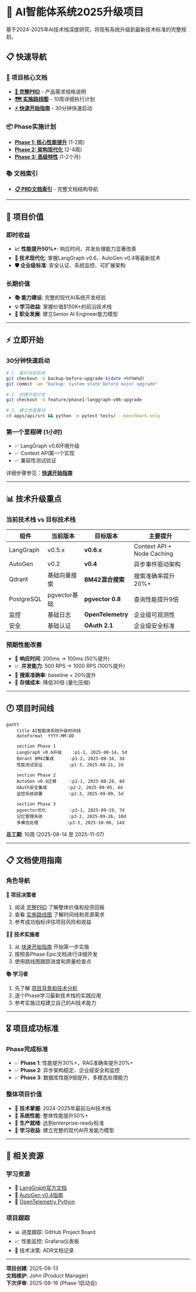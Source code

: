 # 🚀 AI智能体系统2025升级项目

基于2024-2025年AI技术栈深度研究，将现有系统升级到最新技术标准的完整规划。

## 📋 快速导航

### 🎯 项目核心文档
- **[📄 完整PRD](./prd/upgrade-2025/AI_Agent_System_Upgrade_PRD.md)** - 产品需求规格说明
- **[🗺️ 实施路线图](./roadmap/Implementation_Roadmap_2025.md)** - 10周详细执行计划
- **[⚡ 快速开始指南](./guides/Quick_Start_Guide.md)** - 30分钟快速启动

### 📦 Phase实施计划
- **[Phase 1: 核心性能提升](./epics/upgrade-2025/Phase1_Core_Performance_Epic.md)** (1-2周)
- **[Phase 2: 架构现代化](./epics/upgrade-2025/Phase2_Architecture_Modernization_Epic.md)** (2-4周)  
- **[Phase 3: 高级特性](./epics/upgrade-2025/Phase3_Advanced_Features_Epic.md)** (1-2个月)

### 📚 文档索引
- **[📋 PRD文档索引](./prd/upgrade-2025/index.md)** - 完整文档结构导航

---

## 🎯 项目价值

### 即时收益
- **📈 性能提升50%+**: 响应时间、并发处理能力显著改善
- **🔧 技术现代化**: 掌握LangGraph v0.6、AutoGen v0.4等最新技术
- **🛡️ 企业级标准**: 安全认证、系统监控、可扩展架构

### 长期价值
- **📚 能力建设**: 完整的现代AI系统开发经验
- **💡 学习收益**: 掌握价值$150K+的前沿技术栈
- **🚀 职业发展**: 建立Senior AI Engineer能力模型

---

## ⚡ 立即开始

### 30分钟快速启动
```bash
# 1. 备份当前系统
git checkout -b backup-before-upgrade-$(date +%Y%m%d)
git commit -am "backup: system state before major upgrade"

# 2. 创建升级分支
git checkout -b feature/phase1-langgraph-v06-upgrade

# 3. 建立性能基线
cd apps/api/src && python -m pytest tests/ --benchmark-only
```

### 第一个里程碑 (1小时)
- ✅ LangGraph v0.6环境升级
- ✅ Context API第一个实现
- ✅ 兼容性测试验证

详细步骤参见：**[快速开始指南](./guides/Quick_Start_Guide.md)**

---

## 📊 技术升级重点

### 当前技术栈 vs 目标技术栈

| 组件 | 当前版本 | 目标版本 | 主要提升 |
|------|----------|----------|----------|
| LangGraph | v0.5.x | **v0.6.x** | Context API + Node Caching |
| AutoGen | v0.2 | **v0.4** | 异步事件驱动架构 |
| Qdrant | 基础向量搜索 | **BM42混合搜索** | 搜索准确率提升20%+ |
| PostgreSQL | pgvector基础 | **pgvector 0.8** | 查询性能提升9倍 |
| 监控 | 基础日志 | **OpenTelemetry** | 企业级可观测性 |
| 安全 | 基础认证 | **OAuth 2.1** | 企业级安全标准 |

### 预期性能改善
- 🚀 **响应时间**: 200ms → 100ms (50%提升)
- 📈 **并发能力**: 500 RPS → 1000 RPS (100%提升)
- 🎯 **搜索准确率**: baseline + 20%提升
- 💾 **存储成本**: 降低30倍 (量化压缩)

---

## 🕐 项目时间线

```mermaid
gantt
    title AI智能体系统升级时间线
    dateFormat  YYYY-MM-DD
    
    section Phase 1
    LangGraph v0.6升级    :p1-1, 2025-08-14, 5d
    Qdrant BM42集成      :p1-2, 2025-08-16, 3d
    性能测试验证          :p1-3, 2025-08-21, 2d
    
    section Phase 2
    AutoGen v0.4迁移     :p2-1, 2025-08-28, 8d
    OAuth安全集成        :p2-2, 2025-09-05, 4d
    监控系统部署          :p2-3, 2025-09-09, 5d
    
    section Phase 3
    pgvector优化         :p3-1, 2025-09-19, 7d
    记忆管理系统          :p3-2, 2025-09-26, 10d
    多模态处理           :p3-3, 2025-10-06, 14d
```

**总工期**: 10周 (2025-08-14 至 2025-11-07)

---

## 📋 文档使用指南

### 角色导航

**🏢 项目决策者**
1. 阅读 [完整PRD](./prd/upgrade-2025/AI_Agent_System_Upgrade_PRD.md) 了解整体价值和投资回报
2. 查看 [实施路线图](./roadmap/Implementation_Roadmap_2025.md) 了解时间线和资源需求
3. 参考成功指标评估项目风险和收益

**👨‍💻 技术实施者**  
1. 从 [快速开始指南](./guides/Quick_Start_Guide.md) 开始第一步实施
2. 按照各Phase Epic文档进行详细开发
3. 使用路线图跟踪进度和质量检查点

**📚 学习者**
1. 先了解 [项目背景和技术分析](./prd/upgrade-2025/AI_Agent_System_Upgrade_PRD.md#2-问题陈述与市场分析)
2. 逐个Phase学习最新技术栈的实践应用
3. 参考实施过程建立自己的AI技术能力

---

## 🎖️ 项目成功标准

### Phase完成标准
- ✅ **Phase 1**: 性能提升30%+，RAG准确率提升20%+
- ✅ **Phase 2**: 异步架构稳定，企业级安全和监控
- ✅ **Phase 3**: 数据库性能9倍提升，多模态处理能力

### 整体项目价值
- 🎯 **技术掌握**: 2024-2025年最前沿AI技术栈
- 🎯 **系统性能**: 整体性能提升50%+  
- 🎯 **生产就绪**: 达到enterprise-ready标准
- 🎯 **学习收益**: 建立完整的现代AI开发能力模型

---

## 🔗 相关资源

### 学习资源
- 📖 [LangGraph官方文档](https://langchain-ai.github.io/langgraph/)
- 📖 [AutoGen v0.4指南](https://microsoft.github.io/autogen/)
- 📖 [OpenTelemetry Python](https://opentelemetry.io/docs/python/)

### 项目跟踪
- 📊 进度跟踪: GitHub Project Board
- 📈 性能监控: Grafana仪表板  
- 📝 技术决策: ADR文档记录

---

**项目创建**: 2025-08-13  
**文档维护**: John (Product Manager)  
**下次评审**: 2025-08-16 (Phase 1启动会)